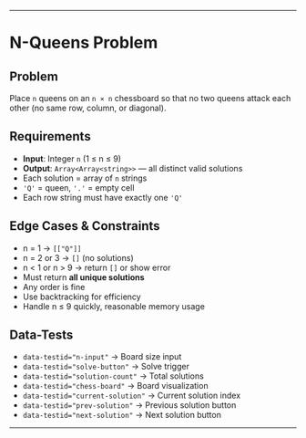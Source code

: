 
---

# N-Queens Problem 

## Problem

Place `n` queens on an `n × n` chessboard so that no two queens attack each other (no same row, column, or diagonal).

## Requirements

* **Input**: Integer `n` (1 ≤ n ≤ 9)
* **Output**: `Array<Array<string>>` — all distinct valid solutions
* Each solution = array of `n` strings
* `'Q'` = queen, `'.'` = empty cell
* Each row string must have exactly one `'Q'`

## Edge Cases & Constraints

* n = 1 → `[["Q"]]`
* n = 2 or 3 → `[]` (no solutions)
* n < 1 or n > 9 → return `[]` or show error
* Must return **all unique solutions**
* Any order is fine
* Use backtracking for efficiency
* Handle n ≤ 9 quickly, reasonable memory usage

## Data-Tests

* `data-testid="n-input"` → Board size input
* `data-testid="solve-button"` → Solve trigger
* `data-testid="solution-count"` → Total solutions
* `data-testid="chess-board"` → Board visualization
* `data-testid="current-solution"` → Current solution index
* `data-testid="prev-solution"` → Previous solution button
* `data-testid="next-solution"` → Next solution button

---

